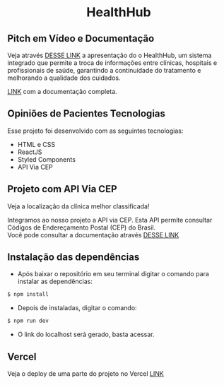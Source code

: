 <h1 align="center">HealthHub</h1>

## Pitch em Vídeo e Documentação

Veja através [DESSE LINK](https://www.loom.com/share/9479f671aae84dfe952aa96871119463) a apresentação do o HealthHub, um sistema integrado que permite a troca de informações entre clínicas, hospitais e profissionais de saúde, garantindo a continuidade do tratamento e melhorando a qualidade dos cuidados. 

[LINK](https://docs.google.com/document/d/1W5GipkGq4lBjtyLXY643K8hvX9dpazHgtXeBF9RS1eA/edit) com a documentação completa.

## Opiniões de Pacientes Tecnologias

Esse projeto foi desenvolvido com as seguintes tecnologias:

- HTML e CSS
- ReactJS
- Styled Components
- API Via CEP

## Projeto com API Via CEP

Veja a localização da clínica melhor classificada!

 Integramos ao nosso projeto a API via CEP. Esta API permite consultar Códigos de Endereçamento Postal (CEP) do Brasil.<br>
 Você pode consultar a documentação através [DESSE LINK](https://viacep.com.br/)

## Instalação das dependências

- Após baixar o repositório em seu terminal digitar o comando  para instalar as dependências:

```bash
$ npm install 
```
- Depois de instaladas, digitar o comando:

```bash
$ npm run dev 
```
- O link do localhost será gerado, basta acessar.

## Vercel

Veja o deploy de uma parte do projeto no Vercel [LINK](https://avaliacao-pacientes.vercel.app/)


